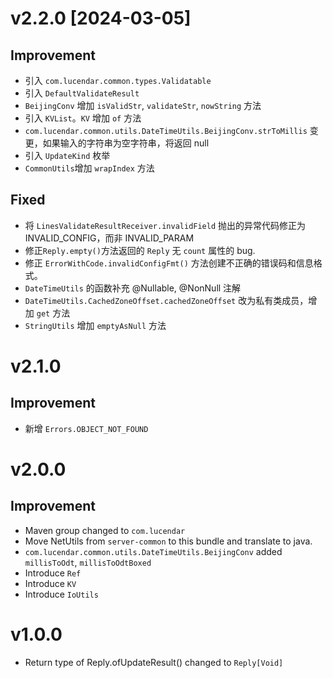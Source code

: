 # v2.2.0 [2024-03-05]
## Improvement
- 引入 `com.lucendar.common.types.Validatable`
- 引入 `DefaultValidateResult`
- `BeijingConv` 增加 `isValidStr`, `validateStr`, `nowString` 方法
- 引入 `KVList`。`KV` 增加 `of` 方法
- `com.lucendar.common.utils.DateTimeUtils.BeijingConv.strToMillis` 变更，如果输入的字符串为空字符串，将返回 null
- 引入 `UpdateKind` 枚举
- `CommonUtils`增加 `wrapIndex` 方法
## Fixed
- 将 `LinesValidateResultReceiver.invalidField` 抛出的异常代码修正为 INVALID_CONFIG，而非 INVALID_PARAM
- 修正`Reply.empty()`方法返回的 `Reply` 无 `count` 属性的 bug.
- 修正 `ErrorWithCode.invalidConfigFmt()` 方法创建不正确的错误码和信息格式。
- `DateTimeUtils` 的函数补充 @Nullable, @NonNull 注解
- `DateTimeUtils.CachedZoneOffset.cachedZoneOffset` 改为私有类成员，增加 `get` 方法
- `StringUtils` 增加 `emptyAsNull` 方法

# v2.1.0
## Improvement
- 新增 `Errors.OBJECT_NOT_FOUND`

# v2.0.0
## Improvement
- Maven group changed to `com.lucendar`
- Move NetUtils from `server-common` to this bundle and translate to java.
- `com.lucendar.common.utils.DateTimeUtils.BeijingConv` added `millisToOdt`, `millisToOdtBoxed`
- Introduce `Ref`
- Introduce `KV`
- Introduce `IoUtils`

# v1.0.0
- Return type of Reply.ofUpdateResult() changed to `Reply[Void]` 
